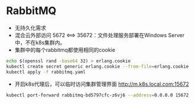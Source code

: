 # RabbitMQ

* 无持久化需求
* 混合云外部访问 5672 <==> 35672：文件处理服务部署在Windows Server中，不在k8s集群内。
* 集群中的每个rabbitmq都使用相同的cookie

```bash
echo $(openssl rand -base64 32) > erlang.cookie
kubectl create secret generic erlang.cookie --from-file=erlang.cookie 
kubectl apply -f rabbitmq.yaml

```

* 开启k8s代理后，可以临时访问集群管理界面 http://m.k8s.local.com:15672

```bash
kubectl port-forward rabbitmq-bd5797cfc-z6vj6 --address=0.0.0.0 15672
```